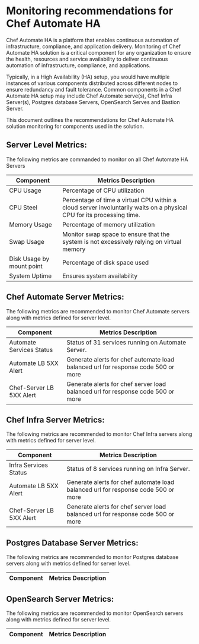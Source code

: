 # Monitoring recommendations for Chef Automate HA


Chef Automate HA is a platform that enables continuous automation of infrastructure, compliance, and application delivery. Monitoring of Chef Automate HA solution is a critical component for any organization to ensure the health, resources and service availability to deliver continuous automation of infrastructure, compliance, and applications.

Typically, in a High Availability (HA) setup, you would have multiple instances of various components distributed across different nodes to ensure redundancy and fault tolerance. Common components in a Chef Automate HA setup may include Chef Automate serve(s), Chef Infra Server(s), Postgres database Servers, OpenSearch Serves and Bastion Server.

This document outlines the recommendations for Chef Automate HA solution monitoring for components used in the solution.

## Server Level Metrics:
The following metrics are commanded to monitor on all Chef Automate HA Servers

| **Component**           | **Metrics Description**                        |                             
|-------------------------|------------------------------------------------|  
|CPU Usage                | Percentage of CPU utilization                   |
|CPU Steel                | Percentage of time a virtual CPU within a cloud server involuntarily waits on a physical CPU for its processing time. |
|Memory Usage             | Percentage of memory utilization |
|Swap Usage               | Monitor swap space to ensure that the system is not excessively relying on virtual memory |
|Disk Usage by mount point|Percentage of disk space used |
|System Uptime            | Ensures system availability |

## Chef Automate Server Metrics:
The following metrics are recommended to monitor Chef Automate servers along with metrics defined for server level.

| **Component**           | **Metrics Description**                        |                             
|-------------------------|------------------------------------------------|  
| Automate Services Status | Status of 31 services running on Automate Server. |
| Automate LB 5XX Alert | Generate alerts for chef automate load balanced url for response code 500 or more |
| Chef-Server LB 5XX Alert | Generate alerts for chef server load balanced url for response code 500 or more |

## Chef Infra Server Metrics:
The following metrics are recommended to monitor Chef Infra servers along with metrics defined for server level.

| **Component**           | **Metrics Description**                        |                             
|-------------------------|------------------------------------------------|  
| Infra Services Status | Status of 8 services running on Infra Server. |
| Automate LB 5XX Alert | Generate alerts for chef automate load balanced url for response code 500 or more |
| Chef-Server LB 5XX Alert | Generate alerts for chef server load balanced url for response code 500 or more |

## Postgres Database Server Metrics:
The following metrics are recommended to monitor Postgres database servers along with metrics defined for server level.

| **Component**           | **Metrics Description**                        |                             
|-------------------------|------------------------------------------------|  


## OpenSearch Server Metrics:
The following metrics are recommended to monitor OpenSearch servers along with metrics defined for server level.

| **Component**           | **Metrics Description**                        |                             
|-------------------------|------------------------------------------------|  